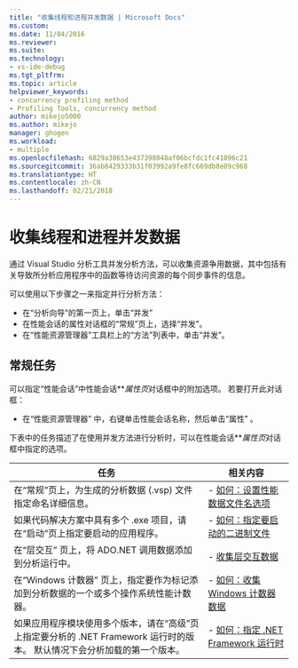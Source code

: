 ```yaml
---
title: "收集线程和进程并发数据 | Microsoft Docs"
ms.custom: 
ms.date: 11/04/2016
ms.reviewer: 
ms.suite: 
ms.technology:
- vs-ide-debug
ms.tgt_pltfrm: 
ms.topic: article
helpviewer_keywords:
- concurrency profiling method
- Profiling Tools, concurrency method
author: mikejo5000
ms.author: mikejo
manager: ghogen
ms.workload:
- multiple
ms.openlocfilehash: 6829a38653e437398048af06bcfdc1fc41096c21
ms.sourcegitcommit: 36ab8429333b31f03992a9fe8fc669db8e09c968
ms.translationtype: HT
ms.contentlocale: zh-CN
ms.lasthandoff: 02/21/2018
---
```

# <a name="collecting-thread-and-process-concurrency-data"></a>收集线程和进程并发数据

通过 Visual Studio 分析工具并发分析方法，可以收集资源争用数据，其中包括有关导致所分析应用程序中的函数等待访问资源的每个同步事件的信息。

可以使用以下步骤之一来指定并行分析方法：

- 在“分析向导”的第一页上，单击“并发”
- 在性能会话的属性对话框的“常规”页上，选择“并发”。
- 在“性能资源管理器”工具栏上的“方法”列表中，单击“并发”。

## <a name="common-tasks"></a>常规任务

可以指定“性能会话”中性能会话***属性页*对话框中的附加选项。 若要打开此对话框：

- 在“性能资源管理器” 中，右键单击性能会话名称，然后单击“属性” 。

下表中的任务描述了在使用并发方法进行分析时，可以在性能会话***属性页*对话框中指定的选项。

|任务|相关内容|
|----------|---------------------|
|在“常规”页上，为生成的分析数据 (.vsp) 文件指定命名详细信息。|- [如何：设置性能数据文件名选项](../profiling/how-to-set-performance-data-file-name-options.md)|
|如果代码解决方案中具有多个 .exe 项目，请在“启动”页上指定要启动的应用程序。|- [如何：指定要启动的二进制文件](../profiling/how-to-specify-the-binary-to-start.md)|
|在“层交互”  页上，将 ADO.NET 调用数据添加到分析运行中。|- [收集层交互数据](../profiling/collecting-tier-interaction-data.md)|
|在“Windows 计数器”  页上，指定要作为标记添加到分析数据的一个或多个操作系统性能计数器。|- [如何：收集 Windows 计数器数据](../profiling/how-to-collect-windows-counter-data.md)|
|如果应用程序模块使用多个版本，请在“高级”页上指定要分析的 .NET Framework 运行时的版本。 默认情况下会分析加载的第一个版本。|- [如何：指定 .NET Framework 运行时](../profiling/how-to-specify-the-dotnet-framework-runtime.md)|